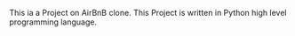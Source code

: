 This ia a Project on AirBnB clone.
This Project is written in Python high level programming language.
